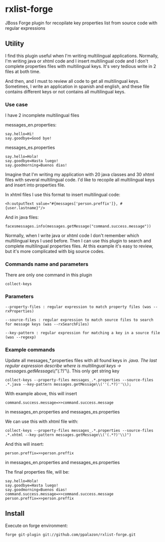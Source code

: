 # rxlist-forge

JBoss Forge plugin for recopilate key properties list from source code with regular expressions

## Utility

I find this plugin useful when I'm writing multilingual applications. Normally, I'm writing java or xhtml code and I insert
multilingual code and I don't complete properties files with multilingual keys. It's very tedious write in 2 files 
at both time.

And then, and I must to review all code to get all multilingual keys. Sometimes, I write an application in spanish and 
english, and these file contains different keys or not contains all multilingual keys.

### Use case

I have 2 incomplete multilingual files

messages_en.properties:

    say.hello=Hi!
    say.goodbye=Good bye!
    
messages_es.properties

    say.hello=Hola!
    say.goodbye=Hasta luego!
    say.goodmorning=Buenos dias!
    
Imagine that I'm writing my application with 20 java classes and 30 xhtml files with several multilingual code. I'd like
to recopile all multilingual keys and insert into properties file.

In xhtml files I use this format to insert multilingual code:

    <h:outputText value="#{messages['person.preffix']}, #{user.lastname}"/>
    
And in java files:

    facesmessages.info(messages.getMessage("command.success.message"))
    
Normally, when I write java or xhtml code I don't remember which multilingual keys I used before. Then I can use this
plugin to search and complete multilingual properties files. At this example it's easy to review, but it's more
complicated with big source codes.

### Commands name and parameters

There are only one command in this plugin
	
	collect-keys
	
### Parameters

	--property-files : regular expression to match property files (was --rxProperties)
	
	--source-files : regular expression to match source files to search for message keys (was --rxSearchFiles)
	
	--key-pattern : regular expression for matching a key in a source file (was --regexp)

### Example commands

Update all messages_*.properties files with all found keys in *.java. The last regular expression describe where is
multilingual keys -> messages.getMessage\\(\"(.*?)\"\\). This only get string key

    collect-keys --property-files messages_.*.properties --source-files .*.java --key-pattern messages.getMessage\\(''(.*?)''\\);
    
With example above, this will insert

    command.success.message=>>command.success.message
    
in messages_en.properties and messages_es.properties

We can use this with xhtml file with:

    collect-keys --property-files messages_.*.properties --source-files .*.xhtml --key-pattern messages.getMessage\\('(.*?)'\\)")
    
And this will insert:

    person.preffix=>>person.preffix
    
in messages_en.properties and messages_es.properties

The final properties file, will be:

    say.hello=Hola!
    say.goodbye=Hasta luego!
    say.goodmorning=Buenos dias!
    command.success.message=>>command.success.message
    person.preffix=>>person.preffix
    
## Install

Execute on forge environment:

    forge git-plugin git://github.com/ppalazon/rxlist-forge.git
